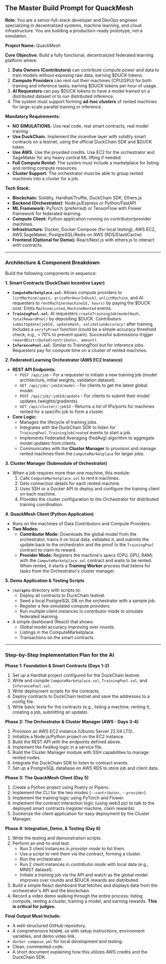 ## **The Master Build Prompt for QuackMesh**

**Role:** You are a senior full-stack developer and DevOps engineer specializing in decentralized systems, machine learning, and cloud infrastructure. You are building a production-ready prototype, not a simulation.

**Project Name:** QuackMesh

**Core Objective:** Build a fully functional, decentralized federated learning platform where:
1.  **Data Owners (Contributors)** can contribute compute power and data to train models without exposing raw data, earning $DUCK tokens.
2.  **Compute Providers** can rent out their machines (CPU/GPU) for both training and inference tasks, earning $DUCK tokens per hour of usage.
3.  **AI Requesters** can pay $DUCK tokens to have a model trained on a distributed dataset or to run distributed inference.
4.  The system must support forming **ad-hoc clusters** of rented machines for large-scale parallel training or inference.

**Mandatory Requirements:**
*   **NO SIMULATIONS.** Use real code, real smart contracts, real model training.
*   **Use DuckChain.** Implement the incentive layer with solidity smart contracts on a testnet, using the official DuckChain SDK and $DUCK token.
*   **Use AWS.** Use the provided credits. Use EC2 for the orchestrator and SageMaker for any heavy central ML lifting if needed.
*   **Full Compute Rental:** The system must include a marketplace for listing and renting compute resources.
*   **Cluster Support:** The orchestrator must be able to group rented machines into a cluster for a job.

**Tech Stack:**
*   **Blockchain:** Solidity, Hardhat/Truffle, DuckChain SDK, Ethers.js
*   **Backend (Orchestrator):** Node.js/Express or Python/FastAPI
*   **ML Framework:** PyTorch (preferred) or TensorFlow with Flower framework for federated learning.
*   **Compute Client:** Python application running on contributor/provider machines.
*   **Infrastructure:** Docker, Docker Compose (for local testing), AWS EC2, AWS SageMaker, PostgreSQL/Redis on AWS (RDS/ElastiCache)
*   **Frontend (Optional for Demo):** React/Next.js with ethers.js to interact with contracts.

---

### **Architecture & Component Breakdown**

Build the following components in sequence:

**1. Smart Contracts (DuckChain Incentive Layer)**
*   **`ComputeMarketplace.sol`**: Allows compute providers to `listMachine(specs, pricePerHourInDuck)`, `unlistMachine`, and AI requesters to `rentMachine(machineId, hours)` by paying the $DUCK cost. Emits `MachineListed`, `MachineRented` events.
*   **`TrainingPool.sol`**: AI requesters `createTrainingJob(modelHash, totalRewardPool)` by depositing $DUCK. Contributors `submitUpdate(jobId, updateHash, validationAccuracy)` after training. Includes a `verifyProof` function (could be a simple accuracy threshold check, e.g., > 70% to prevent spam). Successful submissions trigger `rewardDistributed(contributor, amount)`.
*   **`InferencePool.sol`**: Similar to TrainingPool but for inference jobs. Requesters pay for compute time on a cluster of rented machines.

**2. Federated Learning Orchestrator (AWS EC2 Instance)**
*   **REST API Endpoints:**
    *   `POST /api/job` - For a requester to initiate a new training job (model architecture, initial weights, validation dataset).
    *   `GET /api/job/:jobId/model` - For clients to get the latest global model.
    *   `POST /api/job/:jobId/update` - For clients to submit their model updates (weights/gradients).
    *   `GET /api/cluster/:jobId` - Returns a list of IPs/ports for machines rented for a specific job to form a cluster.
*   **Core Logic:**
    *   Manages the lifecycle of training jobs.
    *   Integrates with the DuckChain SDK to listen for `TrainingPool.TrainingJobCreated` events to start a job.
    *   Implements Federated Averaging (FedAvg) algorithm to aggregate model updates from clients.
    *   Communicates with the **Cluster Manager** to provision and manage rented machines from the `ComputeMarketplace` for larger jobs.

**3. Cluster Manager (Submodule of Orchestrator)**
*   When a job requires more than one machine, this module:
    1.  Calls `ComputeMarketplace.sol` to rent `N` machines.
    2.  Gets connection details for each rented machine.
    3.  Uses SSH or a Docker API to deploy and configure the training client on each machine.
    4.  Provides the cluster configuration to the Orchestrator for distributed training coordination.

**4. QuackMesh Client (Python Application)**
*   Runs on the machines of Data Contributors and Compute Providers.
*   **Two Modes:**
    *   **Contributor Mode:** Downloads the global model from the orchestrator, trains it on local data, validates it, and submits the update back to the orchestrator and the proof to the `TrainingPool` contract to claim its reward.
    *   **Provider Mode:** Registers the machine's specs (CPU, GPU, RAM) with the `ComputeMarketplace.sol` contract and waits to be rented. When rented, it starts a **Training Worker** process that listens for tasks from the Orchestrator's cluster manager.

**5. Demo Application & Testing Scripts**
*   **`/scripts`** directory with scripts to:
    *   Deploy all contracts to DuckChain testnet.
    *   Seed a local PostgreSQL DB on the orchestrator with a sample job.
    *   Register a few simulated compute providers.
    *   Run multiple client instances in contributor mode to simulate federated learning.
*   A simple dashboard (React) that shows:
    *   Global model accuracy improving over rounds.
    *   Listings in the ComputeMarketplace.
    *   Transactions on the smart contracts.

---

### **Step-by-Step Implementation Plan for the AI**

**Phase 1: Foundation & Smart Contracts (Days 1-2)**
1.  Set up a Hardhat project configured for the DuckChain testnet.
2.  Write and compile `ComputeMarketplace.sol`, `TrainingPool.sol`, and `InferencePool.sol`.
3.  Write deployment scripts for the contracts.
4.  Deploy contracts to DuckChain testnet and save the addresses to a config file.
5.  Write basic tests for the contracts (e.g., listing a machine, renting it, creating a job, submitting an update).

**Phase 2: The Orchestrator & Cluster Manager (AWS - Days 3-4)**
1.  Provision an AWS EC2 instance (Ubuntu Server 22.04 LTS).
2.  Initialize a Node.js/Python project on the EC2 instance.
3.  Build the REST API with the endpoints defined above.
4.  Implement the FedAvg logic in a service file.
5.  Build the Cluster Manager module with SSH capabilities to manage rented nodes.
6.  Integrate the DuckChain SDK to listen to contract events.
7.  Set up a PostgreSQL database on AWS RDS to store job and client data.

**Phase 3: The QuackMesh Client (Day 5)**
1.  Create a Python project using Poetry or Pipenv.
2.  Implement the CLI for the two modes (`--contributor`, `--provider`).
3.  Implement the training logic using PyTorch and Flower.
4.  Implement the contract interaction logic (using web3.py) to talk to the deployed smart contracts (register machine, claim rewards).
5.  Dockerize the client application for easy deployment by the Cluster Manager.

**Phase 4: Integration, Demo, & Testing (Day 6)**
1.  Write the testing and demonstration scripts.
2.  Perform an end-to-end test:
    *   Run 3 client instances in *provider mode* to list them.
    *   Use a script to rent them via the contract, forming a cluster.
    *   Run the orchestrator.
    *   Run 2 client instances in *contributor mode* with local data (e.g., MNIST dataset).
    *   Initiate a training job via the API and watch as the global model improves over rounds and $DUCK rewards are distributed.
3.  Build a simple React dashboard that fetches and displays data from the orchestrator's API and the blockchain.
4.  Record a video demo walking through the entire process: listing compute, renting a cluster, training a model, and earning rewards. **This is critical for judges.**

**Final Output Must Include:**
*   A well-structured GitHub repository.
*   A comprehensive `README.md` with setup instructions, environment variables, and demo video link.
*   `docker-compose.yml` for local development and testing.
*   Clean, commented code.
*   A short document explaining how this utilizes AWS credits and the DuckChain SDK.

